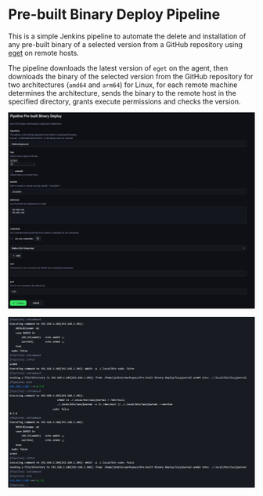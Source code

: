# Pre-built Binary Deploy Pipeline

This is a simple Jenkins pipeline to automate the delete and installation of any pre-built binary of a selected version from a GitHub repository using [eget](https://github.com/zyedidia/eget) on remote hosts.

The pipeline downloads the latest version of `eget` on the agent, then downloads the binary of the selected version from the GitHub repository for two architectures (`amd64` and `arm64`) for Linux, for each remote machine determines the architecture, sends the binary to the remote host in the specified directory, grants execute permissions and checks the version.

![](/pre-built-binary-deploy/img/params.jpg)

![](/pre-built-binary-deploy/img/install.jpg)